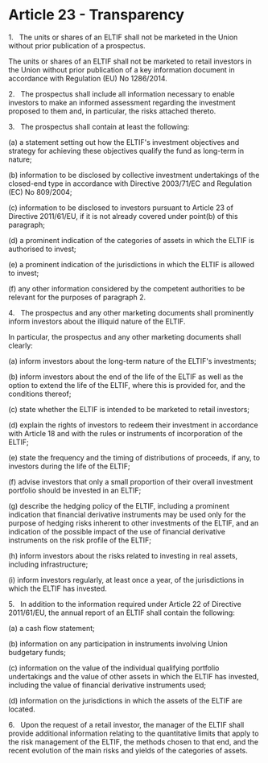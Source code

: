 # Article 23 - Transparency


1.   The units or shares of an ELTIF shall not be marketed in the Union without prior publication of a prospectus.

The units or shares of an ELTIF shall not be marketed to retail investors in the Union without prior publication of a key information document in accordance with Regulation (EU) No 1286/2014.

2.   The prospectus shall include all information necessary to enable investors to make an informed assessment regarding the investment proposed to them and, in particular, the risks attached thereto.

3.   The prospectus shall contain at least the following:

(a) a statement setting out how the ELTIF's investment objectives and strategy for achieving these objectives qualify the fund as long-term in nature;

(b) information to be disclosed by collective investment undertakings of the closed-end type in accordance with Directive 2003/71/EC and Regulation (EC) No 809/2004;

(c) information to be disclosed to investors pursuant to Article 23 of Directive 2011/61/EU, if it is not already covered under point(b) of this paragraph;

(d) a prominent indication of the categories of assets in which the ELTIF is authorised to invest;

(e) a prominent indication of the jurisdictions in which the ELTIF is allowed to invest;

(f) any other information considered by the competent authorities to be relevant for the purposes of paragraph 2.

4.   The prospectus and any other marketing documents shall prominently inform investors about the illiquid nature of the ELTIF.

In particular, the prospectus and any other marketing documents shall clearly:

(a) inform investors about the long-term nature of the ELTIF's investments;

(b) inform investors about the end of the life of the ELTIF as well as the option to extend the life of the ELTIF, where this is provided for, and the conditions thereof;

(c) state whether the ELTIF is intended to be marketed to retail investors;

(d) explain the rights of investors to redeem their investment in accordance with Article 18 and with the rules or instruments of incorporation of the ELTIF;

(e) state the frequency and the timing of distributions of proceeds, if any, to investors during the life of the ELTIF;

(f) advise investors that only a small proportion of their overall investment portfolio should be invested in an ELTIF;

(g) describe the hedging policy of the ELTIF, including a prominent indication that financial derivative instruments may be used only for the purpose of hedging risks inherent to other investments of the ELTIF, and an indication of the possible impact of the use of financial derivative instruments on the risk profile of the ELTIF;

(h) inform investors about the risks related to investing in real assets, including infrastructure;

(i) inform investors regularly, at least once a year, of the jurisdictions in which the ELTIF has invested.

5.   In addition to the information required under Article 22 of Directive 2011/61/EU, the annual report of an ELTIF shall contain the following:

(a) a cash flow statement;

(b) information on any participation in instruments involving Union budgetary funds;

(c) information on the value of the individual qualifying portfolio undertakings and the value of other assets in which the ELTIF has invested, including the value of financial derivative instruments used;

(d) information on the jurisdictions in which the assets of the ELTIF are located.

6.   Upon the request of a retail investor, the manager of the ELTIF shall provide additional information relating to the quantitative limits that apply to the risk management of the ELTIF, the methods chosen to that end, and the recent evolution of the main risks and yields of the categories of assets.
